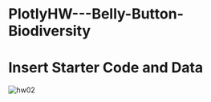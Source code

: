 # PlotlyHW---Belly-Button-Biodiversity


#  Insert Starter Code and Data 

![hw02](https://user-images.githubusercontent.com/82190357/134819862-2317d4ff-444a-4485-9392-fb3309d0c799.png)
